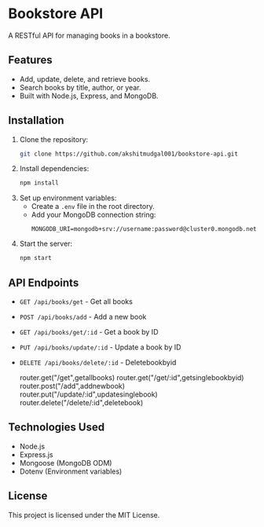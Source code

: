 # Bookstore API

A RESTful API for managing books in a bookstore.

## Features

- Add, update, delete, and retrieve books.
- Search books by title, author, or year.
- Built with Node.js, Express, and MongoDB.

## Installation

1. Clone the repository:
   ```bash
   git clone https://github.com/akshitmudgal001/bookstore-api.git
   ```
2. Install dependencies:
   ```bash
   npm install
   ```
3. Set up environment variables:
   - Create a `.env` file in the root directory.
   - Add your MongoDB connection string:
     ```
     MONGODB_URI=mongodb+srv://username:password@cluster0.mongodb.net/bookstore
     ```
4. Start the server:
   ```bash
   npm start
   ```

## API Endpoints

- `GET /api/books/get` - Get all books
- `POST /api/books/add` - Add a new book
- `GET /api/books/get/:id` - Get a book by ID
- `PUT /api/books/update/:id` - Update a book by ID
- `DELETE /api/books/delete/:id` - Deletebookbyid

  router.get("/get",getallbooks)
  router.get("/get/:id",getsinglebookbyid)
  router.post("/add",addnewbook)
  router.put("/update/:id",updatesinglebook)
  router.delete("/delete/:id",deletebook)

## Technologies Used

- Node.js
- Express.js
- Mongoose (MongoDB ODM)
- Dotenv (Environment variables)

## License

This project is licensed under the MIT License.
